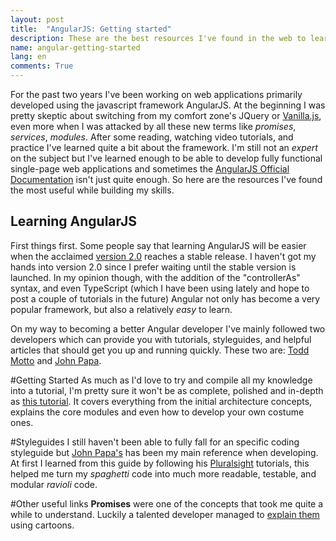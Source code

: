 ```yaml
---
layout: post
title:  "AngularJS: Getting started"
description: These are the best resources I've found in the web to learn about this awesome technology.
name: angular-getting-started
lang: en
comments: True
---
```


For the past two years I've been working on web applications primarily developed using the javascript framework AngularJS. At the beginning I was pretty skeptic about switching from my comfort zone's JQuery or [Vanilla.js](http://vanilla-js.com/), even more when I was attacked by all these new terms like *promises*, *services*, *modules*. After some reading, watching video tutorials, and practice I've learned quite a bit about the framework. I'm still not an *expert* on the subject but I've learned enough to be able to develop fully functional single-page web applications and sometimes the [AngularJS Official Documentation](https://docs.angularjs.org/api) isn't just quite enough. So here are the resources I've found the most useful while building my skills.

## Learning AngularJS
First things first. Some people say that learning AngularJS will be easier when the acclaimed [version 2.0](https://angular.io/) reaches a stable release. I haven't got my hands into version 2.0 since I prefer waiting until the stable version is launched. In my opinion though, with the addition of the "controllerAs" syntax, and even TypeScript (which I have been using lately and hope to post a couple of tutorials in the future) Angular not only has become a very popular framework, but also a relatively *easy* to learn.

On my way to becoming a better Angular developer I've mainly followed two developers which can provide you with tutorials, styleguides, and helpful articles that should get you up and running quickly. These two are: [Todd Motto](https://twitter.com/toddmotto) and [John Papa](https://twitter.com/John_Papa).

#Getting Started
As much as I'd love to try and compile all my knowledge into a tutorial, I'm pretty sure it won't be as complete, polished and in-depth as [this tutorial](https://www.airpair.com/angularjs/posts/angularjs-tutorial). It covers everything from the initial architecture concepts, explains the core modules and even how to develop your own costume ones.

#Styleguides
I still haven't been able to fully fall for an specific coding styleguide but [John Papa's](https://github.com/johnpapa/angular-styleguide) has been my main reference when developing. At first I learned from this guide by following his [Pluralsight](http://www.pluralsight.com/) tutorials, this helped me turn my *spaghetti* code into much more readable, testable, and modular *ravioli* code.

#Other useful links
**Promises** were one of the concepts that took me quite a while to understand. Luckily a talented developer managed to [explain them](http://andyshora.com/promises-angularjs-explained-as-cartoon.html) using cartoons.
